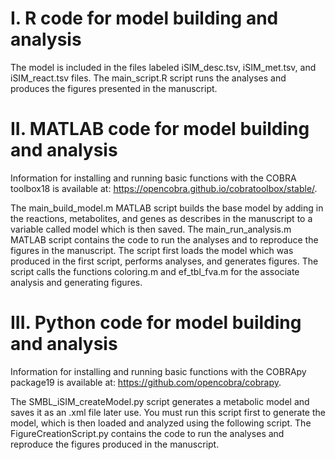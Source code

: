 # I. R code for model building and analysis
The model is included in the files labeled iSIM_desc.tsv, iSIM_met.tsv, and iSIM_react.tsv files. The main_script.R script runs the analyses and produces the figures presented in the manuscript. 

# II.	MATLAB code for model building and analysis
Information for installing and running basic functions with the COBRA toolbox18 is available at: https://opencobra.github.io/cobratoolbox/stable/. 

The main_build_model.m MATLAB script builds the base model by adding in the reactions, metabolites, and genes as describes in the manuscript to a variable called model which is then saved. The main_run_analysis.m MATLAB script contains the code to run the analyses and to reproduce the figures in the manuscript. The script first loads the model which was produced in the first script, performs analyses, and generates figures. The script calls the functions coloring.m and ef_tbl_fva.m for the associate analysis and generating figures. 

# III.	Python code for model building and analysis
Information for installing and running basic functions with the COBRApy package19 is available at: https://github.com/opencobra/cobrapy. 

The SMBL_iSIM_createModel.py script generates a metabolic model and saves it as an .xml file later use. You must run this script first to generate the model, which is then loaded and analyzed using the following script. The FigureCreationScript.py contains the code to run the analyses and reproduce the figures produced in the manuscript. 
